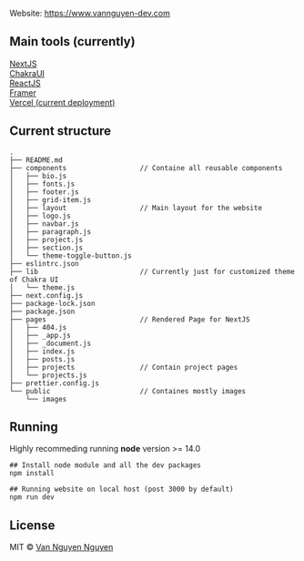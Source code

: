 Website: https://www.vannguyen-dev.com

## Main tools (currently)

[NextJS](https://nextjs.org/)  
[ChakraUI](https://chakra-ui.com/)  
[ReactJS](https://reactjs.org/)  
[Framer](https://www.framer.com)  
[Vercel (current deployment)](https://vercel.com/)

## Current structure

```
.
├── README.md
├── components                  // Containe all reusable components
│   ├── bio.js
│   ├── fonts.js
│   ├── footer.js
│   ├── grid-item.js
│   ├── layout                  // Main layout for the website
│   ├── logo.js
│   ├── navbar.js
│   ├── paragraph.js
│   ├── project.js
│   ├── section.js
│   └── theme-toggle-button.js
├── eslintrc.json
├── lib                         // Currently just for customized theme of Chakra UI
│   └── theme.js
├── next.config.js
├── package-lock.json
├── package.json
├── pages                       // Rendered Page for NextJS
│   ├── 404.js
│   ├── _app.js
│   ├── _document.js
│   ├── index.js
│   ├── posts.js
│   ├── projects                // Contain project pages
│   └── projects.js
├── prettier.config.js
└── public                      // Containes mostly images
    └── images
```

## Running

Highly recommeding running **node** version >= 14.0

```
## Install node module and all the dev packages
npm install

## Running website on local host (post 3000 by default)
npm run dev
```

## License

MIT © [Van Nguyen Nguyen](https://github.com/hades42)

